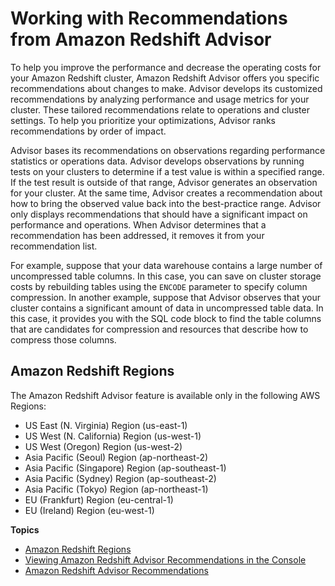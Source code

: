 # Working with Recommendations from Amazon Redshift Advisor<a name="advisor"></a>

To help you improve the performance and decrease the operating costs for your Amazon Redshift cluster, Amazon Redshift Advisor offers you specific recommendations about changes to make\. Advisor develops its customized recommendations by analyzing performance and usage metrics for your cluster\. These tailored recommendations relate to operations and cluster settings\. To help you prioritize your optimizations, Advisor ranks recommendations by order of impact\.

Advisor bases its recommendations on observations regarding performance statistics or operations data\. Advisor develops observations by running tests on your clusters to determine if a test value is within a specified range\. If the test result is outside of that range, Advisor generates an observation for your cluster\. At the same time, Advisor creates a recommendation about how to bring the observed value back into the best\-practice range\. Advisor only displays recommendations that should have a significant impact on performance and operations\. When Advisor determines that a recommendation has been addressed, it removes it from your recommendation list\. 

For example, suppose that your data warehouse contains a large number of uncompressed table columns\. In this case, you can save on cluster storage costs by rebuilding tables using the `ENCODE` parameter to specify column compression\. In another example, suppose that Advisor observes that your cluster contains a significant amount of data in uncompressed table data\. In this case, it provides you with the SQL code block to find the table columns that are candidates for compression and resources that describe how to compress those columns\. 

## Amazon Redshift Regions<a name="advisor-regions"></a>

The Amazon Redshift Advisor feature is available only in the following AWS Regions: 
+ US East \(N\. Virginia\) Region \(us\-east\-1\)
+ US West \(N\. California\) Region \(us\-west\-1\)
+ US West \(Oregon\) Region \(us\-west\-2\) 
+ Asia Pacific \(Seoul\) Region \(ap\-northeast\-2\)
+ Asia Pacific \(Singapore\) Region \(ap\-southeast\-1\)
+ Asia Pacific \(Sydney\) Region \(ap\-southeast\-2\)
+ Asia Pacific \(Tokyo\) Region \(ap\-northeast\-1\)
+ EU \(Frankfurt\) Region \(eu\-central\-1\)
+ EU \(Ireland\) Region \(eu\-west\-1\)

**Topics**
+ [Amazon Redshift Regions](#advisor-regions)
+ [Viewing Amazon Redshift Advisor Recommendations in the Console](access-advisor.md)
+ [Amazon Redshift Advisor Recommendations](advisor-recommendations.md)